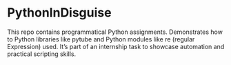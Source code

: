 # PythonInDisguise
This repo contains programmatical Python assignments. Demonstrates how to Python libraries like pytube and Python modules like re (regular Expression) used. It’s part of an internship task to showcase automation and practical scripting skills.
